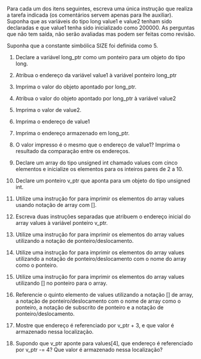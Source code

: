 Para cada um dos itens seguintes, escreva uma única instrução que realiza a tarefa indicada (os comentários servem apenas para lhe auxiliar). Suponha que as variáveis do tipo long value1 e value2 tenham sido declaradas e que value1 tenha sido inicializado como 200000. As perguntas que não tem saída, não serão avaliadas mas podem ser feitas como revisão.

Suponha que a constante simbólica SIZE foi definida como 5.

1. Declare a variável long_ptr como um ponteiro para um objeto do tipo long.

2. Atribua o endereço da variável value1 à variável ponteiro long_ptr

3. Imprima o valor do objeto apontado por long_ptr.

4. Atribua o valor do objeto apontado por long_ptr à variável value2

5. Imprima o valor de value2.

6. Imprima o endereço de value1

7. Imprima o endereço armazenado em long_ptr.

8. O valor impresso é o mesmo que o endereço de value1? Imprima o resultado da comparação entre os endereços.

9. Declare um array do tipo unsigned int chamado values com cinco elementos e inicialize os elementos para os inteiros pares de 2 a 10.

10. Declare um ponteiro v_ptr que aponta para um objeto do tipo unsigned int.

11. Utilize uma instrução for para imprimir os elementos do array values usando notação de array com [].

12. Escreva duas instruções separadas que atribuem o endereço inicial do array values à variável ponteiro v_ptr.

13. Utilize uma instrução for para imprimir os elementos do array values utilizando a notação de ponteiro/deslocamento.

14. Utilize uma instrução for para imprimir os elementos do array values utilizando a notação de ponteiro/deslocamento com o nome do array como o ponteiro.

15. Utilize uma instrução for para imprimir os elementos do array values utilizando [] no ponteiro para o array.

16. Referencie o quinto elemento de values utilizando a notação [] de array, a notação de ponteiro/deslocamento com o nome de array como o ponteiro, a notação de subscrito de ponteiro e a notação de ponteiro/deslocamento.

17. Mostre que endereço é referenciado por v_ptr + 3, e que valor é armazenado nessa localização.

18. Supondo que v_ptr aponte para values[4], que endereço é referenciado por v_ptr -= 4? Que valor é armazenado nessa localização?

